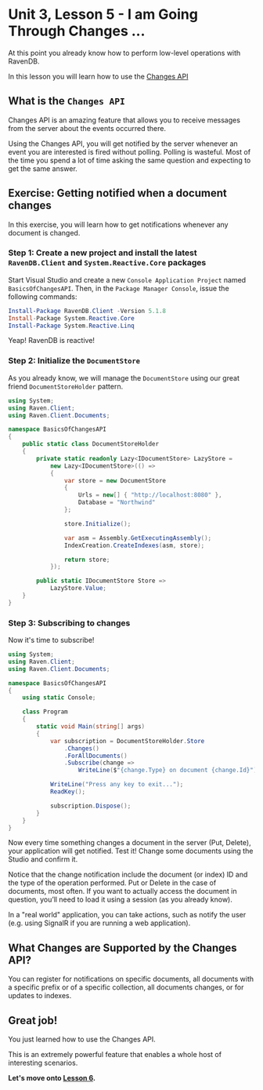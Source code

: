 # Unit 3, Lesson 5 - I am Going Through Changes ...

At this point you already know how to perform low-level operations with RavenDB. 

In this lesson you will learn how to use the [Changes API](https://ravendb.net/docs/article-page/4.0/csharp/client-api/changes/what-is-changes-api)

## What is the `Changes API`

Changes API is an amazing feature that allows you to receive messages from the server about the events occurred there.

Using the Changes API, you will get notified by the server whenever an event you are interested is fired without polling. Polling is wasteful. Most of the time you spend a lot of time asking the same
question and expecting to get the same answer.

## Exercise: Getting notified when a document changes

In this exercise, you will learn how to get notifications whenever any document is changed.

### Step 1: Create a new project and install the latest `RavenDB.Client` and `System.Reactive.Core` packages

Start Visual Studio and create a new `Console Application Project` named
`BasicsOfChangesAPI`. Then, in the `Package Manager Console`, issue the following
commands:

```powershell
Install-Package RavenDB.Client -Version 5.1.8
Install-Package System.Reactive.Core
Install-Package System.Reactive.Linq
```

Yeap! RavenDB is reactive!

### Step 2: Initialize the `DocumentStore`

As you already know, we will manage the `DocumentStore` using our great friend `DocumentStoreHolder` pattern.  

````csharp
using System;
using Raven.Client;
using Raven.Client.Documents;

namespace BasicsOfChangesAPI
{
    public static class DocumentStoreHolder
    {
        private static readonly Lazy<IDocumentStore> LazyStore =
            new Lazy<IDocumentStore>(() =>
            {
                var store = new DocumentStore
                {
                    Urls = new[] { "http://localhost:8080" },
                    Database = "Northwind"
                };

                store.Initialize();

                var asm = Assembly.GetExecutingAssembly();
                IndexCreation.CreateIndexes(asm, store);

                return store;
            });

        public static IDocumentStore Store =>
            LazyStore.Value;
    }
}
````

### Step 3: Subscribing to changes

Now it's time to subscribe!

````csharp
using System;
using Raven.Client;
using Raven.Client.Documents;

namespace BasicsOfChangesAPI
{
    using static Console;

    class Program
    {
        static void Main(string[] args)
        {
            var subscription = DocumentStoreHolder.Store
                .Changes()
                .ForAllDocuments()
                .Subscribe(change =>
                    WriteLine($"{change.Type} on document {change.Id}"));

            WriteLine("Press any key to exit...");
            ReadKey();

            subscription.Dispose();
        }
    }
}
````

Now every time something changes a document in the server (Put, Delete), your application will get notified. Test it! Change some documents using the Studio and confirm it.

Notice that the change notification include the document (or index) ID and the
type of the operation performed. Put or Delete in the case of documents, most
often. If you want to actually access the document in question, you’ll need to
load it using a session (as you already know).

In a "real world" application, you can take actions, such as notify the user (e.g. using
SignalR if you are running a web application).

## What Changes are Supported by the Changes API?

You can register for notifications on specific documents, all documents with a specific prefix or of a
specific collection, all documents changes, or for updates to indexes.

## Great job! 

You just learned how to use the Changes API.

This is an extremely powerful feature that enables a whole host of interesting scenarios.

**Let's move onto [Lesson 6](../lesson6/README.md).**

